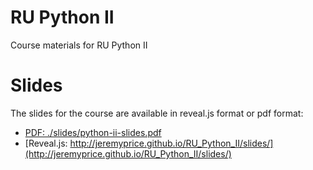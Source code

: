 # RU Python II
Course materials for RU Python II

# Slides
The slides for the course are available in reveal.js format or pdf format:
* [PDF: ./slides/python-ii-slides.pdf](./slides/python-ii-slides.pdf)
* [Reveal.js: http://jeremyprice.github.io/RU_Python_II/slides/](http://jeremyprice.github.io/RU_Python_II/slides/)
